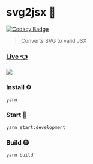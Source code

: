 # svg2jsx 🍭

[![Codacy Badge](https://api.codacy.com/project/badge/Grade/e57dd1140a8f4103b34534324bcb72f5)](https://app.codacy.com/app/balajmarius/svg2jsx-gui?utm_source=github.com&utm_medium=referral&utm_content=balajmarius/svg2jsx-gui&utm_campaign=Badge_Grade_Dashboard)

> Converts SVG to valid JSX

### [Live 👈](http://svg2jsx.herokuapp.com/)

<img src="https://media.giphy.com/media/3ohzdFDUko7qK0xF4I/giphy.gif"/>

### Install ⚙️

```
yarn
```

### Start 🏃

```
yarn start:development
```

### Build 😷

```
yarn build
```
